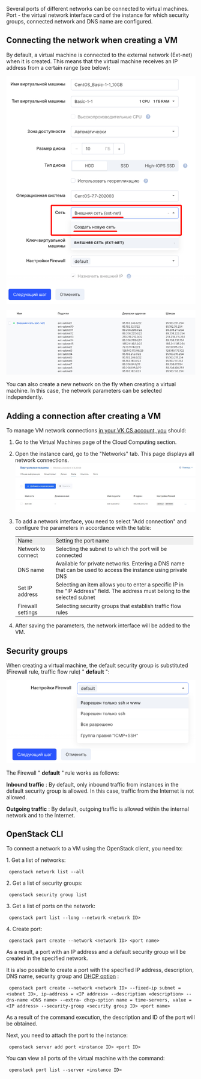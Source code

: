 Several ports of different networks can be connected to virtual machines. Port - the virtual network interface card of the instance for which security groups, connected network and DNS name are configured.

## Connecting the network when creating a VM

By default, a virtual machine is connected to the external network (Ext-net) when it is created. This means that the virtual machine receives an IP address from a certain range (see below):

![](./assets/1597305379707-1597305379707.png)

![](./assets/1597305528459-1597305528459.png)

You can also create a new network on the fly when creating a virtual machine. In this case, the network parameters can be selected independently.

## Adding a connection after creating a VM

To manage VM network connections [in your VK CS account, you](https://mcs.mail.ru/app/services/infra/servers/) should:

1.  Go to the Virtual Machines page of the Cloud Computing section.
2.  Open the instance card, go to the "Networks" tab. This page displays all network connections.![](./assets/1602985659913-seti.jpg)
3.  To add a network interface, you need to select "Add connection" and configure the parameters in accordance with the table:

    <table style="width: 99%; margin-right: calc(1%);"><tbody><tr><td style="width: 21.1729%; background-color: rgb(239, 239, 239);">Name</td><td style="width: 78.6436%; background-color: rgb(239, 239, 239);">Setting the port name</td></tr><tr><td style="width: 21.1729%;">Network to connect</td><td style="width: 78.6436%;">Selecting the subnet to which the port will be connected</td></tr><tr><td style="width: 21.1729%;">DNS name</td><td style="width: 78.6436%;">Available for private networks. Entering a DNS name that can be used to access the instance using private DNS</td></tr><tr><td style="width: 21.1729%;">Set IP address</td><td style="width: 78.6436%;">Selecting an item allows you to enter a specific IP in the "IP Address" field. The address must belong to the selected subnet</td></tr><tr><td class="currently-active" style="width: 21.1729%;">Firewall settings</td><td style="width: 78.6436%;">Selecting security groups that establish traffic flow rules</td></tr></tbody></table>

4.  After saving the parameters, the network interface will be added to the VM.

## Security groups

When creating a virtual machine, the default security group is substituted (Firewall rule, traffic flow rule) " **default** ":

![](./assets/1597306171276-1597306171276.png)

The Firewall " **default** " rule works as follows:

**Inbound traffic** : By default, only inbound traffic from instances in the default security group is allowed. In this case, traffic from the Internet is not allowed.

**Outgoing traffic** : By default, outgoing traffic is allowed within the internal network and to the Internet.

## OpenStack CLI

To connect a network to a VM using the OpenStack client, you need to:

1\. Get a list of networks:

```
 openstack network list --all
```

2\. Get a list of security groups:

```
 openstack security group list
```

3\. Get a list of ports on the network:

```
 openstack port list --long --network <network ID>
```

4\. Create port:

```
 openstack port create --network <network ID> <port name>
```

As a result, a port with an IP address and a default security group will be created in the specified network.

It is also possible to create a port with the specified IP address, description, DNS name, security group and [DHCP option](https://github.com/Juniper/contrail-controller/wiki/Extra-DHCP-Options) :

```
 openstack port create --network <network ID> --fixed-ip subnet = <subnet ID>, ip-address = <IP address> --description <description> --dns-name <DNS name> --extra- dhcp-option name = time-servers, value = <IP address> --security-group <security group ID> <port name>
```

As a result of the command execution, the description and ID of the port will be obtained.

Next, you need to attach the port to the instance:

```
 openstack server add port <instance ID> <port ID>
```

You can view all ports of the virtual machine with the command:

```
 openstack port list --server <instance ID>
```
